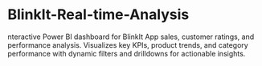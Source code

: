 # BlinkIt-Real-time-Analysis
nteractive Power BI dashboard for BlinkIt App sales, customer ratings, and performance analysis. Visualizes key KPIs, product trends, and category performance with dynamic filters and drilldowns for actionable insights.
